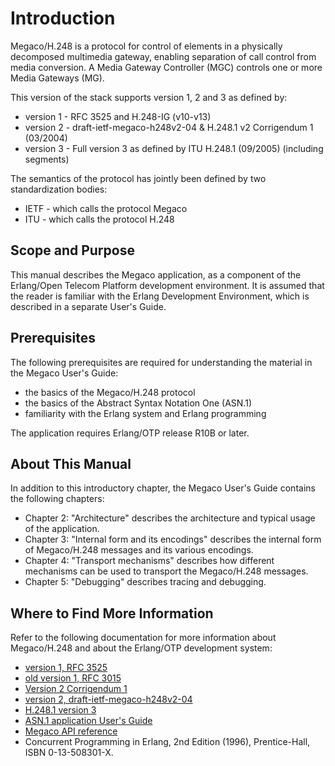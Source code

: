 <!--
%CopyrightBegin%

SPDX-License-Identifier: Apache-2.0

Copyright Ericsson AB 2023-2025. All Rights Reserved.

Licensed under the Apache License, Version 2.0 (the "License");
you may not use this file except in compliance with the License.
You may obtain a copy of the License at

    http://www.apache.org/licenses/LICENSE-2.0

Unless required by applicable law or agreed to in writing, software
distributed under the License is distributed on an "AS IS" BASIS,
WITHOUT WARRANTIES OR CONDITIONS OF ANY KIND, either express or implied.
See the License for the specific language governing permissions and
limitations under the License.

%CopyrightEnd%
-->
# Introduction

Megaco/H.248 is a protocol for control of elements in a physically decomposed
multimedia gateway, enabling separation of call control from media conversion. A
Media Gateway Controller (MGC) controls one or more Media Gateways (MG).

This version of the stack supports version 1, 2 and 3 as defined by:

- version 1 - RFC 3525 and H.248-IG (v10-v13)
- version 2 - draft-ietf-megaco-h248v2-04 & H.248.1 v2 Corrigendum 1 (03/2004)
- version 3 - Full version 3 as defined by ITU H.248.1 (09/2005) (including
  segments)

The semantics of the protocol has jointly been defined by two standardization
bodies:

- IETF - which calls the protocol Megaco
- ITU - which calls the protocol H.248

## Scope and Purpose

This manual describes the Megaco application, as a component of the Erlang/Open
Telecom Platform development environment. It is assumed that the reader is
familiar with the Erlang Development Environment, which is described in a
separate User's Guide.

## Prerequisites

The following prerequisites are required for understanding the material in the
Megaco User's Guide:

- the basics of the Megaco/H.248 protocol
- the basics of the Abstract Syntax Notation One (ASN.1)
- familiarity with the Erlang system and Erlang programming

The application requires Erlang/OTP release R10B or later.

## About This Manual

In addition to this introductory chapter, the Megaco User's Guide contains the
following chapters:

- Chapter 2: "Architecture" describes the architecture and typical usage of the
  application.
- Chapter 3: "Internal form and its encodings" describes the internal form of
  Megaco/H.248 messages and its various encodings.
- Chapter 4: "Transport mechanisms" describes how different mechanisms can be
  used to transport the Megaco/H.248 messages.
- Chapter 5: "Debugging" describes tracing and debugging.

## Where to Find More Information

Refer to the following documentation for more information about Megaco/H.248 and
about the Erlang/OTP development system:

- [version 1, RFC 3525](https://www.rfc-editor.org/rfc/rfc3525.txt)
- [old version 1, RFC 3015](http://www.ietf.org/rfc/rfc3015.txt)
- [Version 2 Corrigendum 1](https://web.archive.org/web/20100704020645/http://www.erlang.org/project/megaco/standard/H.248.1-Corr1-200403.doc)
- [version 2, draft-ietf-megaco-h248v2-04](https://web.archive.org/web/20100620185420/http://erlang.org/project/megaco/standard/draft-ietf-megaco-h248v2-04.txt)
- [H.248.1 version 3](https://www.itu.int/rec/T-REC-H.248.1/en)
- [ASN.1 application User's Guide](https://www.erlang.org/doc/apps/asn1/asn1_introduction.html)
- [Megaco API reference](https://www.erlang.org/doc/apps/megaco/api-reference.html)
- Concurrent Programming in Erlang, 2nd Edition (1996), Prentice-Hall, ISBN
  0-13-508301-X.
